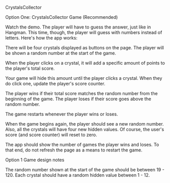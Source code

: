 CrystalsCollector

Option One: CrystalsCollector Game (Recommended)

Watch the demo. The player will have to guess the answer, just like in Hangman. This time, though, the player will guess with numbers instead of letters. Here's how the app works:

There will be four crystals displayed as buttons on the page. The player will be shown a random number at the start of the game.

When the player clicks on a crystal, it will add a specific amount of points to the player's total score.

Your game will hide this amount until the player clicks a crystal. When they do click one, update the player's score counter.

The player wins if their total score matches the random number from the beginning of the game. The player loses if their score goes above the random number.

The game restarts whenever the player wins or loses.

When the game begins again, the player should see a new random number. Also, all the crystals will have four new hidden values. Of course, the user's score (and score counter) will reset to zero.

The app should show the number of games the player wins and loses. To that end, do not refresh the page as a means to restart the game.

Option 1 Game design notes

The random number shown at the start of the game should be between 19 - 120. Each crystal should have a random hidden value between 1 - 12.